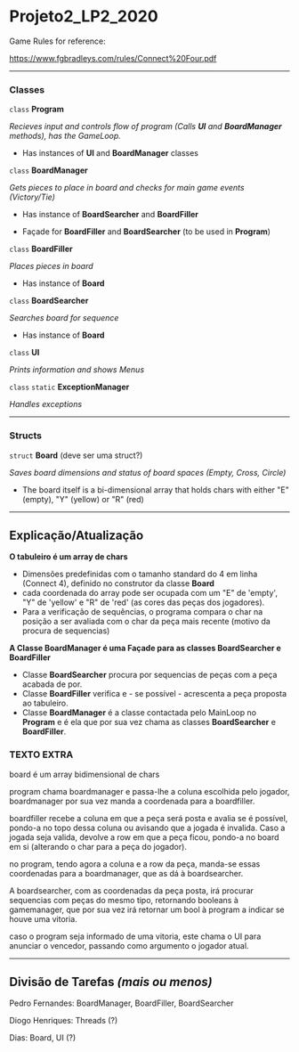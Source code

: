 # Projeto2_LP2_2020

Game Rules for reference:

https://www.fgbradleys.com/rules/Connect%20Four.pdf

---

### Classes

`class` **Program**

_Recieves input and controls flow of program (Calls **UI** and **BoardManager** methods), has the GameLoop._

- Has instances of **UI** and **BoardManager** classes

`class` **BoardManager**

_Gets pieces to place in board and checks for main game events (Victory/Tie)_

- Has instance of **BoardSearcher** and **BoardFiller**

- Façade for **BoardFiller** and **BoardSearcher** (to be used in **Program**)

`class` **BoardFiller**

_Places pieces in board_

- Has instance of **Board**

`class` **BoardSearcher**

_Searches board for sequence_

- Has instance of **Board**

`class` **UI**

_Prints information and shows Menus_

`class` `static` **ExceptionManager**

_Handles exceptions_

---

### Structs

`struct` **Board** (deve ser uma struct?)

_Saves board dimensions and status of board spaces (Empty, Cross, Circle)_

- The board itself is a bi-dimensional array that holds chars with either "E" (empty), "Y" (yellow) or "R" (red)

---

## Explicação/Atualização

**O tabuleiro é um array de chars**

- Dimensões predefinidas com o tamanho standard do 4 em linha (Connect 4), definido no construtor da classe **Board**
- cada coordenada do array pode ser ocupada com um "E" de 'empty', "Y" de 'yellow' e "R" de 'red' (as cores das peças dos jogadores).
- Para a verificação de sequências, o programa compara o char na posição a ser avaliada com o char da peça mais recente (motivo da procura de sequencias)

**A Classe BoardManager é uma Façade para as classes BoardSearcher e BoardFiller**

- Classe **BoardSearcher** procura por sequencias de peças com a peça acabada de por.
- Classe **BoardFiller** verifica e - se possível - acrescenta a peça proposta ao tabuleiro.
- Classe **BoardManager** é a classe contactada pelo MainLoop no **Program** e é ela que por sua vez chama as classes **BoardSearcher** e **BoardFiller**.

### TEXTO EXTRA

board é um array bidimensional de chars

program chama boardmanager e passa-lhe a coluna escolhida pelo jogador, 
boardmanager por sua vez manda a coordenada para a boardfiller.

boardfiller recebe a coluna em que a peça será posta e avalia se é possível, 
pondo-a no topo dessa coluna ou avisando que a jogada é invalida. Caso a
jogada seja valida, devolve a row em que a peça ficou, pondo-a no board em 
si (alterando o char para a peça do jogador).

no program, tendo agora a coluna e a row da peça, manda-se essas coordenadas
para a boardmanager, que as dá à boardsearcher.

A boardsearcher, com as coordenadas da peça posta, irá procurar sequencias
com peças do mesmo tipo, retornando booleans à gamemanager, que por sua vez 
irá retornar um bool à program a indicar se houve uma vitoria.

caso o program seja informado de uma vitoria, este chama o UI para anunciar 
o vencedor, passando como argumento o jogador atual.

---

## Divisão de Tarefas *(mais ou menos)*

Pedro Fernandes:
BoardManager, BoardFiller, BoardSearcher

Diogo Henriques:
Threads (?)

Dias:
Board, UI (?)